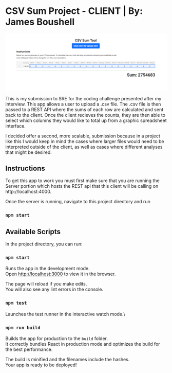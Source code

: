 # CSV Sum Project - CLIENT | By: James Boushell

![App Preview](/public/preview.png?raw=true)

This is my submission to SRE for the coding challenge presented after my interview. This app allows a user to upload a .csv file. The .csv file is then passed to a REST API where the sums of each row are calculated and sent back to the client. Once the client recieves the counts, they are then able to select which columns they would like to total up from a graphic spreadsheet interface.

I decided offer a second, more scalable, submission because in a project like this I would keep in mind the cases where larger files would need to be interpreted outside of the client, as well as cases where different analyses that might be desired.

## Instructions

To get this app to work you must first make sure that you are running the Server portion which hosts the REST api that this client will be calling on http://localhost:4000.

Once the server is running, navigate to this project directory and run 

### `npm start`

## Available Scripts

In the project directory, you can run:

### `npm start`

Runs the app in the development mode.\
Open [http://localhost:3000](http://localhost:3000) to view it in the browser.

The page will reload if you make edits.\
You will also see any lint errors in the console.

### `npm test`

Launches the test runner in the interactive watch mode.\

### `npm run build`

Builds the app for production to the `build` folder.\
It correctly bundles React in production mode and optimizes the build for the best performance.

The build is minified and the filenames include the hashes.\
Your app is ready to be deployed!

